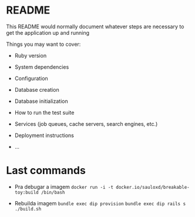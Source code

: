 # README

This README would normally document whatever steps are necessary to get the
application up and running

Things you may want to cover:

* Ruby version

* System dependencies

* Configuration

* Database creation

* Database initialization

* How to run the test suite

* Services (job queues, cache servers, search engines, etc.)

* Deployment instructions

* ...


# Last commands
* Pra debugar a imagem 
`docker run -i -t docker.io/sauloxd/breakable-toy:build /bin/bash`

* Rebuilda imagem
`bundle exec dip provision`
`bundle exec dip rails s`
`./build.sh`
